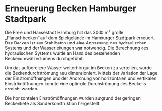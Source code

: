 # Erneuerung Becken Hamburger Stadtpark

Die Freie und Hansestadt Hamburg hat das 3000 m² große „Planschbecken“ auf 
dem Spielgelände im Hamburger Stadtpark erneuert. Das Becken ist aus 
Stahlbeton und eine Anpassung des hydraulischen Systems und der 
Wasserleitungen war notwendig. Die Berechnung des hydraulischen Systems 
wurde an Hand des bestehenden Beckenumwälzvolumens durchgeführt.

Um das aufbereitete Wasser weiterhin gut im Becken zu verteilen, wurde die 
Beckendurchströmung neu dimensioniert. Mittels der Variation der Lage 
der Einströmöffnungen und der Anordnung von horizontalen und vertikalen 
Einströmöffnungen konnte eine optimale Durchströmung des Beckens 
erreicht werden.

Die horizontalen Einströmöffnungen wurden aufgrund der geringen Beckentiefe als Sonderkonstruktion hergestellt.